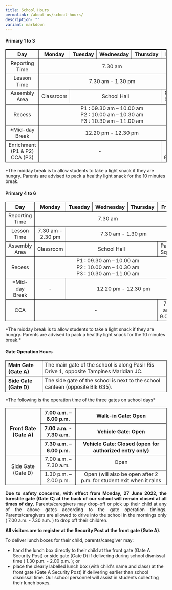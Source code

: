 ```yaml
---
title: School Hours
permalink: /about-us/school-hours/
description: ""
variant: markdown
---
```

<h4>Primary 1 to 3</h4>

<table style="border: 1px solid black;text-align: center;">
    <thead>
        <tr style="border: 1px solid black;text-align: center;">
            <th style="border: 1px solid black;text-align: center;">Day</th>
            <th style="border: 1px solid black;text-align: center;">Monday</th>
            <th style="border: 1px solid black;text-align: center;">Tuesday</th>
            <th style="border: 1px solid black;text-align: center;">Wednesday</th>
            <th style="border: 1px solid black;text-align: center;">Thursday</th>
            <th style="border: 1px solid black;text-align: center;">Friday</th>
        </tr>
    </thead>
    <tbody>
        <tr>
            <td style="border: 1px solid black;text-align: center;" rowspan="1">Reporting Time</td>
            <td style="border: 1px solid black;text-align: center;" colspan="5">7.30 am</td>
        </tr>
        <tr>
            <td style="border: 1px solid black;text-align: center;">Lesson Time</td>
            <td style="border: 1px solid black;text-align: center;" colspan="5">7.30 am - 1.30 pm</td>
        </tr>
        <tr>            
            <td style="border: 1px solid black;text-align: center;" rowspan="1">Assembly Area</td>
            <td style="border: 1px solid black;text-align: center;" colspan="1">Classroom</td>
            <td style="border: 1px solid black;text-align: center;" colspan="3">School Hall</td>
            <td style="border: 1px solid black;text-align: center;" colspan="1">Parade Square</td>
        </tr>
        <tr>
            <td style="border: 1px solid black;text-align: center;">Recess</td>
            <td style="border: 1px solid black;text-align: center;" colspan="5">
                P1 : 09.30 am – 10.00 am<br>
                P2 : 10.00 am – 10.30 am<br>
                P3 : 10.30 am – 11.00 am<br>
            </td>
        </tr>
        <tr>
            <td style="border: 1px solid black;text-align: center;">*Mid-day Break</td>
            <td style="border: 1px solid black;text-align: center;" colspan="5">12.20 pm - 12.30 pm</td>
        </tr>
        <tr>
            <td style="border: 1px solid black;text-align: center;">Enrichment (P1 &amp; P2)
CCA (P3)
</td>
            <td style="border: 1px solid black;text-align: center;" colspan="4">-</td>
            <td style="border: 1px solid black;text-align: center;" colspan="1">7.30 am - 9.00am</td>
        </tr>
    </tbody>
</table>
*The midday break is to allow students to take a light snack if they are hungry. Parents are advised to pack a healthy light snack for the 10 minutes break.

<h4>Primary 4 to 6</h4>
<table>
    <thead>
        <tr>
            <th style="border: 1px solid black;text-align: center;">Day</th>
            <th style="border: 1px solid black;text-align: center;">Monday</th>
            <th style="border: 1px solid black;text-align: center;">Tuesday</th>
            <th style="border: 1px solid black;text-align: center;">Wednesday</th>
            <th style="border: 1px solid black;text-align: center;">Thursday</th>
            <th style="border: 1px solid black;text-align: center;">Friday</th>
        </tr>
    </thead>
    <tbody>
        <tr>
            <td style="border: 1px solid black;text-align: center;" rowspan="1">Reporting Time</td>
            <td style="border: 1px solid black;text-align: center;" colspan="5">7.30 am</td>
        </tr>
        <tr>
            <td style="border: 1px solid black;text-align: center;">Lesson Time</td>
            <td style="border: 1px solid black;text-align: center;" colspan="1">7.30 am - 2.30 pm</td>
            <td style="border: 1px solid black;text-align: center;" colspan="4">7.30 am - 1.30 pm</td>
        </tr>
        <tr>            
            <td style="border: 1px solid black;text-align: center;" rowspan="1">Assembly Area</td>
            <td style="border: 1px solid black;text-align: center;" colspan="1">Classroom</td>
            <td style="border: 1px solid black;text-align: center;" colspan="3">School Hall</td>
            <td style="border: 1px solid black;text-align: center;" colspan="1">Parade Square</td>
        </tr>
        <tr>
            <td style="border: 1px solid black;text-align: center;">Recess</td>
            <td style="border: 1px solid black;text-align: center;" colspan="5">
                P1 : 09.30 am – 10.00 am<br>
                P2 : 10.00 am – 10.30 am<br>
                P3 : 10.30 am – 11.00 am<br>
            </td>
        </tr>
        <tr>
            <td style="border: 1px solid black;text-align: center;">*Mid-day Break</td>
            <td style="border: 1px solid black;text-align: center;" colspan="1">-</td>
            <td style="border: 1px solid black;text-align: center;" colspan="4">12.20 pm - 12.30 pm</td>
        </tr>
        <tr>
            <td style="border: 1px solid black;text-align: center;">CCA</td>
            <td style="border: 1px solid black;text-align: center;" colspan="4">-</td>
            <td style="border: 1px solid black;text-align: center;" colspan="1">7.30 am - 9.00am</td>
        </tr>
    </tbody>
</table>
*The midday break is to allow students to take a light snack if they are hungry. Parents are advised to pack a healthy light snack for the 10 minutes break.*

<h4>Gate Operation Hours</h4>

<table>
	<thead>
		<tr>
			<th style="border: 1px solid black;text-align: left;">Main Gate (Gate A)</th>
			<td style="border: 1px solid black;text-align: left;">The main gate of the school is along Pasir Ris Drive 1, opposite Tampines Maridian JC.</td>
		</tr>
	</thead>
	<tbody>
		<tr>
			<th style="border: 1px solid black;text-align: left;">Side Gate (Gate D)</th>
			<td style="border: 1px solid black;text-align: left;">The side gate of the school is next to the school canteen (opposite Blk 635).</td>
		</tr>
	</tbody>
</table>
*The following is the operation time of the three gates on school days*


<table>
	<thead>
		<tr>
			<th style="border: 1px solid black;text-align: center;" rowspan="3">Front Gate (Gate A)</th>
			<th style="border: 1px solid black;text-align: center;">7.00 a.m. – 6.00 p.m.</th>
			<th style="border: 1px solid black;text-align: center;">Walk-in Gate: Open</th>
		</tr>
		<tr>
			<th style="border: 1px solid black;text-align: center;">7.00 a.m. - 7.30 a.m.</th>
			<th style="border: 1px solid black;text-align: center;">Vehicle Gate: Open</th>
		</tr>
		<tr>
			<th style="border: 1px solid black;text-align: center;">7.30 a.m. – 6.00 p.m.</th>
			<th style="border: 1px solid black;text-align: center;">Vehicle Gate: Closed (open for authorized entry only)</th>
		</tr>
	</thead>
	<tbody>
		<tr>
			<td style="border: 1px solid black;text-align: center;" rowspan="2">Side Gate (Gate D)</td>
			<td style="border: 1px solid black;text-align: center;">7.00 a.m. – 7.30 a.m.</td>
			<td style="border: 1px solid black;text-align: center;">Open</td>
		</tr>
		<tr>
			<td style="border: 1px solid black;text-align: center;">1.30 p.m. – 2.00 p.m.</td>
			<td style="border: 1px solid black;text-align: center;">Open (will also be open after 2 p.m. for student exit when it rains</td>
		</tr>
	</tbody>
</table>

<p align="justify"><b>Due to safety concerns, with effect from Monday, 27 June 2022, the turnstile gate (Gate C) at the back of our school will remain closed at all times of day.</b>&nbsp;Parents/caregivers may drop-off or pick up their child at any of the above gates according to the gate operation timings. Parents/caregivers are allowed to drive into the school in the mornings only ( 7.00 a.m. - 7.30 a.m. ) to drop off their children.</p>

<b>All visitors are to register at the Security Post at the front gate (Gate A).</b>

To deliver lunch boxes for their child, parents/caregiver may:

<ul>
<li>hand the lunch box directly to their child at the front gate (Gate A Security Post) or side gate (Gate D) if delivering during school dismissal time ( 1.30 p.m. - 2.00 p.m. ); or </li>
<li>place the clearly labelled lunch box (with child's name and class) at the front gate (Gate A Security Post) if delivering earlier than school dismissal time. Our school personnel will assist in students collecting their lunch boxes.</li></ul>